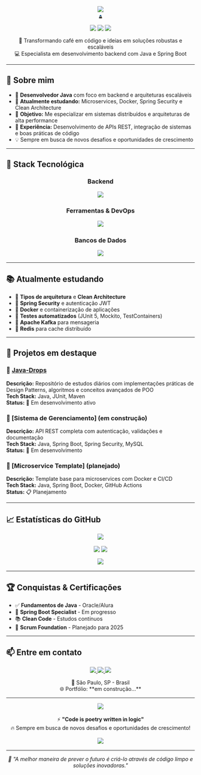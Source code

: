 <div align="center">
  <img src="https://readme-typing-svg.herokuapp.com/?lines=Olá,+sou+Gabriel+Rodrigues!+👋;Desenvolvedor+Java+Backend;Apaixonado+por+Tecnologia!;Sempre+em+busca+de+novos+desafios!&center=true&size=20&color=0e6b0e">
</div>

<div align="center">
  <img src="https://github.com/0xAbdulKhalid/0xAbdulKhalid/raw/main/assets/mdImages/about_me.gif" width="10px">
</div>

<p align="center">
  <img src="https://img.shields.io/badge/Java-ED8B00?style=for-the-badge&logo=java&logoColor=white" />
  <img src="https://img.shields.io/badge/Spring-6DB33F?style=for-the-badge&logo=spring&logoColor=white" />
  <img src="https://img.shields.io/badge/Linux-FCC624?style=for-the-badge&logo=linux&logoColor=black" />
</p>

<p align="center">
🚀 Transformando café em código e ideias em soluções robustas e escaláveis
<br>
💻 Especialista em desenvolvimento backend com Java e Spring Boot
</p>

---

## 🚀 Sobre mim

- 🔭 **Desenvolvedor Java** com foco em backend e arquiteturas escaláveis
- 🌱 **Atualmente estudando:** Microservices, Docker, Spring Security e Clean Architecture
- 🎯 **Objetivo:** Me especializar em sistemas distribuídos e arquiteturas de alta performance
- 💼 **Experiência:** Desenvolvimento de APIs REST, integração de sistemas e boas práticas de código
- 💡 Sempre em busca de novos desafios e oportunidades de crescimento

---

## 🧰 Stack Tecnológica

<div align="center">

### **Backend**
<img src="https://skillicons.dev/icons?i=java,spring,maven" />

### **Ferramentas & DevOps**
<img src="https://skillicons.dev/icons?i=linux,git,github,postman,idea" />

### **Bancos de Dados**
<img src="https://skillicons.dev/icons?i=mysql" />

</div>

---

## 📚 Atualmente estudando

- 🔸 **Tipos de arquitetura** e **Clean Architecture**
- 🔸 **Spring Security** e autenticação JWT
- 🔸 **Docker** e containerização de aplicações
- 🔸 **Testes automatizados** (JUnit 5, Mockito, TestContainers)
- 🔸 **Apache Kafka** para mensageria
- 🔸 **Redis** para cache distribuído

---

## 💼 Projetos em destaque

### 🔗 [Java-Drops](https://github.com/GabiuE/java-drops)
**Descrição:** Repositório de estudos diários com implementações práticas de Design Patterns, algoritmos e conceitos avançados de POO
<br>
**Tech Stack:** Java, JUnit, Maven
<br>
**Status:** 🔄 Em desenvolvimento ativo

### 🔗 [Sistema de Gerenciamento] (em construção)
**Descrição:** API REST completa com autenticação, validações e documentação
<br>
**Tech Stack:** Java, Spring Boot, Spring Security, MySQL
<br>
**Status:** 🚧 Em desenvolvimento

### 🔗 [Microservice Template] (planejado)
**Descrição:** Template base para microservices com Docker e CI/CD
<br>
**Tech Stack:** Java, Spring Boot, Docker, GitHub Actions
<br>
**Status:** 📋 Planejamento

---

## 📈 Estatísticas do GitHub

<div align="center">
  <img src="https://github-readme-activity-graph.vercel.app/graph?username=Gabiue&bg_color=0d1117&color=f75c7e&line=f75c7e&point=ffffff&area=true&hide_border=true" />
</div>

<p align="center">
  <img width="38%" src="https://github-readme-stats.vercel.app/api?username=Gabiue&show_icons=true&theme=radical&hide_border=true&include_all_commits=true" />
  <img width="40%" src="https://github-readme-streak-stats.herokuapp.com/?user=Gabiue&theme=radical&hide_border=true" />
</p>

<p align="center">
  <img width="35%" src="https://github-readme-stats.vercel.app/api/top-langs/?username=Gabiue&layout=compact&theme=radical&hide_border=true&langs_count=8" />
</p>

---

## 🏆 Conquistas & Certificações

- ✅ **Fundamentos de Java** - Oracle/Alura
- 🎯 **Spring Boot Specialist** - Em progresso
- 📚 **Clean Code** - Estudos contínuos
- 🔄 **Scrum Foundation** - Planejado para 2025

---

## 📫 Entre em contato

<p align="center">
  <a href="mailto:gabrielkauerodrigues@gmail.com">
    <img src="https://img.shields.io/badge/Email-D14836?style=for-the-badge&logo=gmail&logoColor=white" />
  </a>
  <a href="https://www.linkedin.com/in/gabriel-kaue/">
    <img src="https://img.shields.io/badge/LinkedIn-0077B5?style=for-the-badge&logo=linkedin&logoColor=white" />
  </a>
  <a href="https://github.com/GabiuE">
    <img src="https://img.shields.io/badge/GitHub-100000?style=for-the-badge&logo=github&logoColor=white" />
  </a>
</p>

<p align="center">
  📍 São Paulo, SP - Brasil
  <br>
  🌐 Portfólio: **em construção...**
</p>

---

<div align="center">
  
  <img src="https://capsule-render.vercel.app/api?type=waving&color=gradient&customColorList=6,11,20&height=180&section=footer&text=Obrigado%20pela%20visita!&fontSize=42&fontColor=fff&animation=twinkling&fontAlignY=65"/>
  
</div>

<p align="center">
  ⚡ <strong>"Code is poetry written in logic"</strong>
  <br>
  🔥 Sempre em busca de novos desafios e oportunidades de crescimento!
  <br><br>
  <img src="https://komarev.com/ghpvc/?username=Gabiue&color=blueviolet&style=flat-square&label=Profile+Views" />
</p>

---

<div align="center">
  <i>💭 "A melhor maneira de prever o futuro é criá-lo através de código limpo e soluções inovadoras."</i>
</div>
